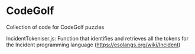 # CodeGolf
Collection of code for CodeGolf puzzles

IncidentTokeniser.js:
  Function that identifies and retrieves all the tokens for the Incident programming language (https://esolangs.org/wiki/Incident)
